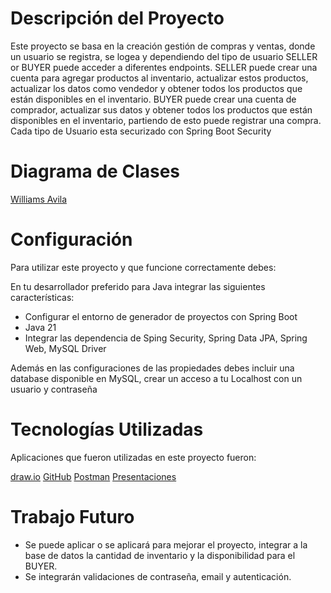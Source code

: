 # Descripción del Proyecto

Este proyecto se basa en la creación gestión de compras y ventas, donde un usuario se registra, se logea y dependiendo del tipo de usuario SELLER or BUYER puede acceder a diferentes endpoints. SELLER puede crear una cuenta para agregar productos al inventario, actualizar estos productos, actualizar los datos como vendedor y obtener todos los productos que están disponibles en el inventario. BUYER puede crear una cuenta de comprador, actualizar sus datos y obtener todos los productos que están disponibles en el inventario, partiendo de esto puede registrar una compra.  Cada tipo de Usuario esta securizado con Spring Boot Security


# Diagrama de Clases

 [Williams Avila](https://github.com/WilliamsAvila/Proyecto-Final/blob/main/Diagrama%20de%20Clase.png)

# Configuración

Para utilizar este proyecto y que funcione correctamente debes:

En tu desarrollador preferido para Java integrar las siguientes características:
* Configurar el entorno de generador de proyectos con Spring Boot
* Java 21
* Integrar las dependencia de Sping Security, Spring Data JPA, Spring Web, MySQL Driver

Además en las configuraciones de las propiedades debes incluir una database disponible en MySQL, crear un acceso a tu Localhost con un usuario y contraseña


# Tecnologías Utilizadas

Aplicaciones que fueron utilizadas en este proyecto fueron:

[draw.io](https://app.diagrams.net/)
[GitHub](https://github.com/)
[Postman](https://www.postman.com/)
[Presentaciones](https://docs.google.com/presentation/u/0/)

# Trabajo Futuro

* Se puede aplicar o se aplicará para mejorar el proyecto, integrar a la base de datos la cantidad de inventario y la disponibilidad para el BUYER.
* Se integrarán validaciones de contraseña, email y autenticación.




